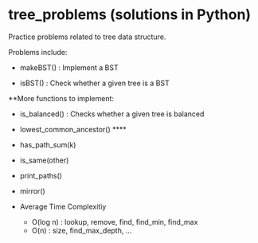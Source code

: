 tree_problems (solutions in Python)
=============

Practice problems related to tree data structure. 

Problems include:

- makeBST() : Implement a BST

- isBST() :  Check whether a given tree is a BST

**More functions to implement:

- is_balanced() : Checks whether a given tree is balanced

- lowest_common_ancestor()  ****

- has_path_sum(k)

- is_same(other) 

- print_paths()

- mirror()

- Average Time Complexitiy

    - O(log n) : lookup, remove, find, find_min, find_max
    - O(n) : size, find_max_depth, ... 
